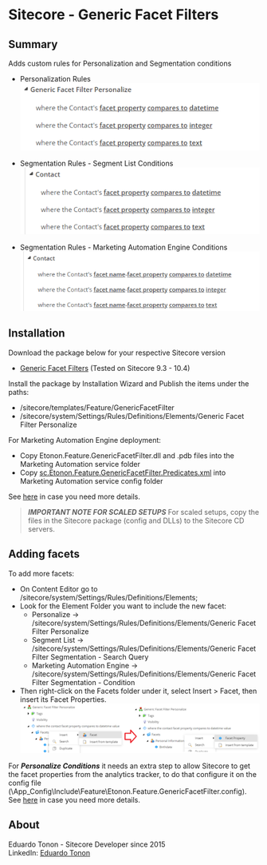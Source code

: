 Sitecore - Generic Facet Filters
==============

Summary
--------------
Adds custom rules for Personalization and Segmentation conditions

- Personalization Rules<br />
![alt text](./screenshots/Personalization-Rules.png "Personalize Rules Conditions")

- Segmentation Rules - Segment List Conditions<br />
![alt text](./screenshots/Segmentation-Rules---Search-Query.png "Segmentation Rules - Search Query - Segment List Conditions")

- Segmentation Rules - Marketing Automation Engine Conditions<br />
![alt text](./screenshots/Segmentation-Rules---Condition.png "Segmentation Rules - Search Query - Marketing Automation Engine Conditions")

Installation
--------------
Download the package below for your respective Sitecore version

- [Generic Facet Filters](./releases/Etonon.Feature.GenericFacetFilter-1.0.zip) (Tested on Sitecore 9.3 - 10.4)

Install the package by Installation Wizard and Publish the items under the paths:
- /sitecore/templates/Feature/GenericFacetFilter
- /sitecore/system/Settings/Rules/Definitions/Elements/Generic Facet Filter Personalize

For Marketing Automation Engine deployment:
- Copy Etonon.Feature.GenericFacetFilter.dll and .pdb files into the Marketing Automation service folder
- Copy [sc.Etonon.Feature.GenericFacetFilter.Predicates.xml](./src/Feature/GenericFacetFilter/code/_xConnect_Config/AutomationEngine/Segmentation/sc.Etonon.Feature.GenericFacetFilter.Predicates.xml) into Marketing Automation service config folder

See [here](https://doc.sitecore.com/xp/en/developers/latest/sitecore-experience-platform/create-a-custom-condition-and-segmentation-query.html#configure-the-marketing-automation-engine) in case you need more details.

> ***IMPORTANT NOTE FOR SCALED SETUPS***
For scaled setups, copy the files in the Sitecore package (config and DLLs) to the Sitecore CD servers.

Adding facets
--------------
To add more facets:
- On Content Editor go to /sitecore/system/Settings/Rules/Definitions/Elements;
- Look for the Element Folder you want to include the new facet:
  - Personalize -> /sitecore/system/Settings/Rules/Definitions/Elements/Generic Facet Filter Personalize
  - Segment List -> /sitecore/system/Settings/Rules/Definitions/Elements/Generic Facet Filter Segmentation - Search Query
  - Marketing Automation Engine -> /sitecore/system/Settings/Rules/Definitions/Elements/Generic Facet Filter Segmentation - Condition
- Then right-click on the Facets folder under it, select Insert > Facet, then insert its Facet Properties.
![alt text](./screenshots/Adding-New-Facets.png "Adding new facets")

For ***Personalize Conditions*** it needs an extra step to allow Sitecore to get the facet properties from the analytics tracker, to do that configure it on the config file (\App_Config\Include\Feature\Etonon.Feature.GenericFacetFilter.config).<br />
See [here](https://doc.sitecore.com/xp/en/developers/latest/sitecore-experience-platform/load-facets-into-session.html) in case you need more details.

About
--------------
Eduardo Tonon - Sitecore Developer since 2015<br />
LinkedIn: [Eduardo Tonon](https://www.linkedin.com/in/eduardotonon/)